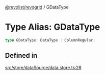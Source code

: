 [@revolist/revogrid](README.md) / GDataType

# Type Alias: GDataType

```ts
type GDataType: DataType | ColumnRegular;
```

## Defined in

[src/store/dataSource/data.store.ts:26](https://github.com/revolist/revogrid/blob/a4b231d71029faeb28d2b2f5098e6a96aa320bc0/src/store/dataSource/data.store.ts#L26)
